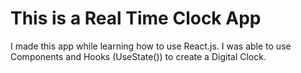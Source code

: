 # This is a Real Time Clock App 
  I made this app while learning how to use React.js.
  I was able to use Components and Hooks (UseState()) to create a Digital Clock. 

